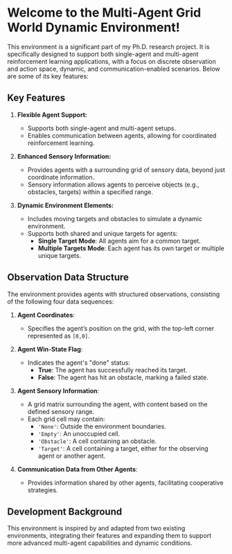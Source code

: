 # Welcome to the Multi-Agent Grid World Dynamic Environment!

This environment is a significant part of my Ph.D. research project. It is specifically designed to support both single-agent and multi-agent reinforcement learning applications, with a focus on discrete observation and action space, dynamic, and communication-enabled scenarios. Below are some of its key features:

## Key Features

1. **Flexible Agent Support:**
   - Supports both single-agent and multi-agent setups.
   - Enables communication between agents, allowing for coordinated reinforcement learning.

2. **Enhanced Sensory Information:**
   - Provides agents with a surrounding grid of sensory data, beyond just coordinate information.
   - Sensory information allows agents to perceive objects (e.g., obstacles, targets) within a specified range.

3. **Dynamic Environment Elements:**
   - Includes moving targets and obstacles to simulate a dynamic environment.
   - Supports both shared and unique targets for agents:
     - **Single Target Mode**: All agents aim for a common target.
     - **Multiple Targets Mode**: Each agent has its own target or multiple unique targets.

## Observation Data Structure

The environment provides agents with structured observations, consisting of the following four data sequences:

1. **Agent Coordinates**:
   - Specifies the agent’s position on the grid, with the top-left corner represented as `[0,0]`.

2. **Agent Win-State Flag**:
   - Indicates the agent's "done" status:
     - **True**: The agent has successfully reached its target.
     - **False**: The agent has hit an obstacle, marking a failed state.

3. **Agent Sensory Information**:
   - A grid matrix surrounding the agent, with content based on the defined sensory range.
   - Each grid cell may contain:
     - `'None'`: Outside the environment boundaries.
     - `'Empty'`: An unoccupied cell.
     - `'Obstacle'`: A cell containing an obstacle.
     - `'Target'`: A cell containing a target, either for the observing agent or another agent.

4. **Communication Data from Other Agents**:
   - Provides information shared by other agents, facilitating cooperative strategies.

## Development Background

This environment is inspired by and adapted from two existing environments, integrating their features and expanding them to support more advanced multi-agent capabilities and dynamic conditions.
